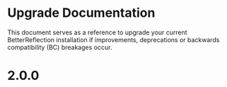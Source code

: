 # Upgrade Documentation

This document serves as a reference to upgrade your current 
BetterReflection installation if improvements, deprecations
or backwards compatibility (BC) breakages occur.

# 2.0.0

